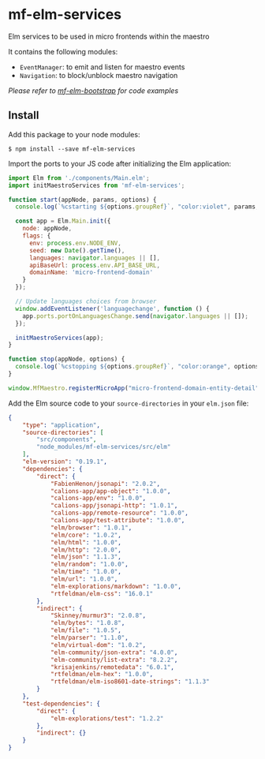 # mf-elm-services

Elm services to be used in micro frontends within the maestro

It contains the following modules:

* `EventManager`: to emit and listen for maestro events
* `Navigation`: to block/unblock maestro navigation

_Please refer to [mf-elm-bootstrap](https://github.com/calions-app/mf-elm-bootstrap) for code examples_

## Install

Add this package to your node modules:

```
$ npm install --save mf-elm-services
```

Import the ports to your JS code after initializing the Elm application:

```js
import Elm from './components/Main.elm';
import initMaestroServices from 'mf-elm-services';

function start(appNode, params, options) {
  console.log(`%cstarting ${options.groupRef}`, "color:violet", params, options);

  const app = Elm.Main.init({
    node: appNode,
    flags: {
      env: process.env.NODE_ENV,
      seed: new Date().getTime(),
      languages: navigator.languages || [],
      apiBaseUrl: process.env.API_BASE_URL,
      domainName: 'micro-frontend-domain'
    }
  });

  // Update languages choices from browser
  window.addEventListener('languagechange', function () {
    app.ports.portOnLanguagesChange.send(navigator.languages || []);
  });

  initMaestroServices(app);
}

function stop(appNode, options) {
  console.log(`%cstopping ${options.groupRef}`, "color:orange", options);
}

window.MfMaestro.registerMicroApp("micro-frontend-domain-entity-detail", { start, stop });

```

Add the Elm source code to your `source-directories` in your `elm.json` file:

```json
{
    "type": "application",
    "source-directories": [
        "src/components",
        "node_modules/mf-elm-services/src/elm"
    ],
    "elm-version": "0.19.1",
    "dependencies": {
        "direct": {
            "FabienHenon/jsonapi": "2.0.2",
            "calions-app/app-object": "1.0.0",
            "calions-app/env": "1.0.0",
            "calions-app/jsonapi-http": "1.0.1",
            "calions-app/remote-resource": "1.0.0",
            "calions-app/test-attribute": "1.0.0",
            "elm/browser": "1.0.1",
            "elm/core": "1.0.2",
            "elm/html": "1.0.0",
            "elm/http": "2.0.0",
            "elm/json": "1.1.3",
            "elm/random": "1.0.0",
            "elm/time": "1.0.0",
            "elm/url": "1.0.0",
            "elm-explorations/markdown": "1.0.0",
            "rtfeldman/elm-css": "16.0.1"
        },
        "indirect": {
            "Skinney/murmur3": "2.0.8",
            "elm/bytes": "1.0.8",
            "elm/file": "1.0.5",
            "elm/parser": "1.1.0",
            "elm/virtual-dom": "1.0.2",
            "elm-community/json-extra": "4.0.0",
            "elm-community/list-extra": "8.2.2",
            "krisajenkins/remotedata": "6.0.1",
            "rtfeldman/elm-hex": "1.0.0",
            "rtfeldman/elm-iso8601-date-strings": "1.1.3"
        }
    },
    "test-dependencies": {
        "direct": {
            "elm-explorations/test": "1.2.2"
        },
        "indirect": {}
    }
}
```